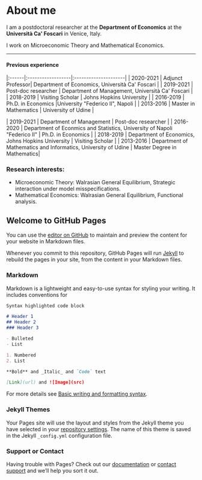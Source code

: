 # About me

I am a postdoctoral researcher at the **Department of Economics** at the **Università Ca' Foscari** in Venice, Italy.

I work on Microeconomic Theory and Mathematical Economics.

* * *
#### Previous experience
|:------|:------------------|:---------------------|
| 2020-2021 | Adjunct Professor| Department of Economics, Università Ca' Foscari |
| 2019-2021 | Post-doc researcher | Department of Management, Università Ca' Foscari |
| 2018-2019 | Visiting Scholar  | Johns Hopkins University  |
| 2016-2019 | Ph.D. in Economics  |University "Federico II", Napoli |
| 2013-2016 | Master in Mathematics | University of Udine |


| 2019-2021 | Department of Management | Post-doc researcher |
| 2016-2020 | Department of Econmics and Statistics, University of Napoli "Federico II" | Ph.D. in Economics |
| 2018-2019 | Department of Economics, Johns Hopkins University | Visiting Scholar |
| 2013-2016 | Department of Mathematics and Informatics, University of Udine | Master Degree in Mathematics|



### Research interests:
- Microeconomic Theory: Walrasian General Equilibrium, Strategic interaction under model misspecifications.
- Mathematical Economics: Walrasian General Equilibrium, Functional analysis.



## Welcome to GitHub Pages

You can use the [editor on GitHub](https://github.com/N-Urbinati/N-Urbinati.github.io/edit/main/README.md) to maintain and preview the content for your website in Markdown files.

Whenever you commit to this repository, GitHub Pages will run [Jekyll](https://jekyllrb.com/) to rebuild the pages in your site, from the content in your Markdown files.

### Markdown

Markdown is a lightweight and easy-to-use syntax for styling your writing. It includes conventions for

```markdown
Syntax highlighted code block

# Header 1
## Header 2
### Header 3

- Bulleted
- List

1. Numbered
2. List

**Bold** and _Italic_ and `Code` text

[Link](url) and ![Image](src)
```

For more details see [Basic writing and formatting syntax](https://docs.github.com/en/github/writing-on-github/getting-started-with-writing-and-formatting-on-github/basic-writing-and-formatting-syntax).

### Jekyll Themes

Your Pages site will use the layout and styles from the Jekyll theme you have selected in your [repository settings](https://github.com/N-Urbinati/N-Urbinati.github.io/settings/pages). The name of this theme is saved in the Jekyll `_config.yml` configuration file.

### Support or Contact

Having trouble with Pages? Check out our [documentation](https://docs.github.com/categories/github-pages-basics/) or [contact support](https://support.github.com/contact) and we’ll help you sort it out.
